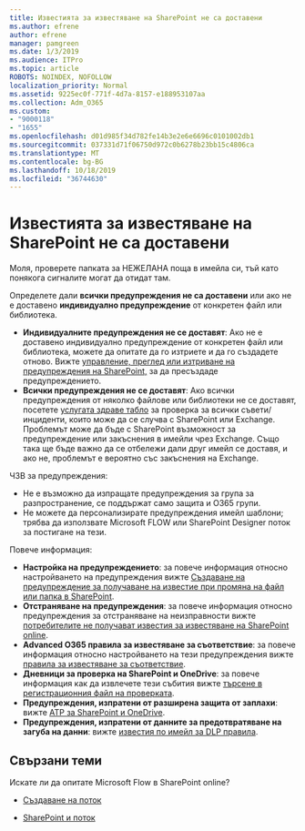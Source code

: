 ```yaml
---
title: Известията за известяване на SharePoint не са доставени
ms.author: efrene
author: efrene
manager: pamgreen
ms.date: 1/3/2019
ms.audience: ITPro
ms.topic: article
ROBOTS: NOINDEX, NOFOLLOW
localization_priority: Normal
ms.assetid: 9225ec0f-771f-4d7a-8157-e188953107aa
ms.collection: Adm_O365
ms.custom:
- "9000118"
- "1655"
ms.openlocfilehash: d01d985f34d782fe14b3e2e6e6696c0101002db1
ms.sourcegitcommit: 037331d71f06750d972c0b6278b23bb15c4806ca
ms.translationtype: MT
ms.contentlocale: bg-BG
ms.lasthandoff: 10/18/2019
ms.locfileid: "36744630"
---
```

# <a name="sharepoint-alert-notifications-not-delivered"></a>Известията за известяване на SharePoint не са доставени

Моля, проверете папката за НЕЖЕЛАНА поща в имейла си, тъй като понякога сигналите могат да отидат там.

Определете дали **всички предупреждения не са доставени** или ако не е доставено **индивидуално предупреждение** от конкретен файл или библиотека.

- **Индивидуалните предупреждения не се доставят**: Ако не е доставено индивидуално предупреждение от конкретен файл или библиотека, можете да опитате да го изтриете и да го създадете отново. Вижте [управление, преглед или изтриване на предупреждения на SharePoint,](https://support.office.com/article/manage-view-or-delete-sharepoint-alerts-99dfb19c-9a90-4a8c-aba1-aa8c8afb0de2?ui=en-US&rs=&ad=US#ID0EAADAAA=Online) за да пресъздаде предупреждението.
- **Всички предупреждения не се доставят**: Ако всички предупреждения от няколко файлове или библиотеки не се доставят, посетете [услугата здраве табло](https://admin.microsoft.com/AdminPortal/Home#/servicehealth) за проверка за всички съвети/инциденти, които може да се случва с SharePoint или Exchange. Проблемът може да бъде с SharePoint възможност за предупреждение или закъснения в имейли чрез Exchange. Също така ще бъде важно да се отбележи дали друг имейл се доставя, и ако не, проблемът е вероятно със закъснения на Exchange.

ЧЗВ за предупреждения:

- Не е възможно да изпращате предупреждения за група за разпространение, се поддържат само защита и O365 групи.
- Не можете да персонализирате предупреждения имейл шаблони; трябва да използвате Microsoft FLOW или SharePoint Designer поток за постигане на тези.

Повече информация:

- **Настройка на предупреждението**: за повече информация относно настройването на предупреждения вижте [Създаване на предупреждение за получаване на известие при промяна на файл или папка в SharePoint](https://support.office.com/article/create-an-alert-to-get-notified-when-a-file-or-folder-changes-in-sharepoint-e5a79e7b-a146-46da-a9ef-d65409ba8918).
- **Отстраняване на предупреждения**: за повече информация относно предупреждения за отстраняване на неизправности вижте [потребителите не получават известия за известяване на SharePoint online](https://docs.microsoft.com/sharepoint/support/sites/no-alert-notifications).
- **Advanced O365 правила за известяване за съответствие**: за повече информация относно настройването на тези предупреждения вижте [правила за известяване за съответствие](https://docs.microsoft.com/office365/securitycompliance/alert-policies).
- **Дневници за проверка на SharePoint и OneDrive**: за повече информация как да извлечете тези събития вижте [търсене в регистрационния файл на проверката](https://docs.microsoft.com/office365/securitycompliance/search-the-audit-log-in-security-and-compliance#search-the-audit-log).
- **Предупреждения, изпратени от разширена защита от заплахи**: вижте [ATP за SharePoint и OneDrive](https://docs.microsoft.com/office365/securitycompliance/atp-for-spo-odb-and-teams).
- **Предупреждения, изпратени от данните за предотвратяване на загуба на данни**: вижте [известия по имейл за DLP правила](https://docs.microsoft.com/office365/securitycompliance/use-notifications-and-policy-tips).

## <a name="related-topics"></a>Свързани теми

Искате ли да опитате Microsoft Flow в SharePoint online?

- [Създаване на поток](https://support.office.com/article/a9c3e03b-0654-46af-a254-20252e580d01)

- [SharePoint и поток](https://flow.microsoft.com//blog/sharepoint-and-flow/)
